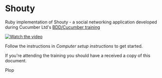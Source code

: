 # Shouty

Ruby implementation of Shouty - a social networking application developed
during Cucumber Ltd's [BDD/Cucumber training](https://cucumber.io/training)

[![Watch the video](https://embedwistia-a.akamaihd.net/deliveries/8796cb93d27206e8607a964d2c75c207ddf5da29.jpg?image_play_button_size=2x&amp;image_crop_resized=960x540&amp;image_play_button=1&amp;image_play_button_color=54bbffe0)](https://cucumber.wistia.com/medias/acp9pov7u5?wvideo=acp9pov7u5)

Follow the instructions in *Computer setup instructions* to get started.

If you're attending the training you should have a received a copy of this document.

Plop
